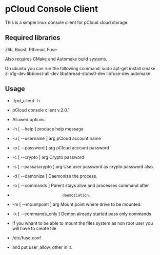 # pCloud Console Client

This is a simple linux console client for pCloud cloud storage. 

## Required libraries 
Zlib, Boost, Pthread, Fuse

Also requires 
CMake and Automake build systems.

On ubuntu you can run the following command:
sudo apt-get install cmake zlib1g-dev  libboost-all-dev libpthread-stubs0-dev libfuse-dev automake

## Usage
- ./pcl_client -h
- pCloud console client v.2.0.1
- Allowed options:
-   -h [ --help ]             produce help message
-  -u [ --username ] arg     pCloud account name
-  -p [ --password ] arg     pCloud account password
-  -c [ --crypto ] arg       Crypto password
-  -s [ --passascrypto ] arg Use user password as crypto password also.
-  -d [ --damonize ]        Daemonize the process.
-  -o [ --commands  ]        Parent stays alive and processes command after 
-                            daemoziation. 
-  -m [ --mountpoint ] arg   Mount point where drive to be mounted.
-  -k [ --commands_only ]    Demon already started pass only commands

- If you whant to be able to mount the files system as non root user you will have to create file 
- /etc/fuse.conf 
- and put user_allow_other in it.





